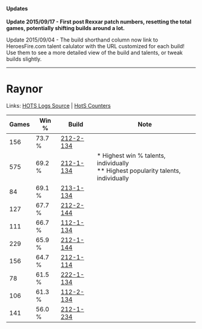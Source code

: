 #### Updates
**Update 2015/09/17 - First post Rexxar patch numbers, resetting the total games, potentially shifting builds around a lot.**

Update 2015/09/04 - The build shorthand column now link to HeroesFire.com talent calulator with the URL customized for each build!  
Use them to see a more detailed view of the build and talents, or tweak builds slightly.

***

# Raynor

Links: [HOTS Logs Source](https://www.hotslogs.com/Sitewide/HeroDetails?Hero=Raynor) | [HotS Counters](http://hotscounters.com/#/hero/Raynor)

Games  | Win %  | Build     | Note
-----  | -----  | -----     | ----
156    | 73.7 % | [212-2-134](http://www.heroesfire.com/hots/talent-calculator/raynor#kFWM) | 
575    | 69.2 % | [212-1-134](http://www.heroesfire.com/hots/talent-calculator/raynor#kFGk) | * Highest win % talents, individually <br/>** Highest popularity talents, individually
84     | 69.1 % | [213-1-134](http://www.heroesfire.com/hots/talent-calculator/raynor#kHi-) | 
127    | 67.7 % | [212-2-144](http://www.heroesfire.com/hots/talent-calculator/raynor#kFWW) | 
111    | 66.7 % | [112-1-134](http://www.heroesfire.com/hots/talent-calculator/raynor#gR7k) | 
229    | 65.9 % | [212-1-144](http://www.heroesfire.com/hots/talent-calculator/raynor#kFGu) | 
156    | 64.7 % | [212-1-114](http://www.heroesfire.com/hots/talent-calculator/raynor#kFGQ) | 
78     | 61.5 % | [222-1-134](http://www.heroesfire.com/hots/talent-calculator/raynor#kdhE) | 
106    | 61.3 % | [112-2-134](http://www.heroesfire.com/hots/talent-calculator/raynor#gRNM) | 
141    | 56.0 % | [212-1-234](http://www.heroesfire.com/hots/talent-calculator/raynor#kFII) | 
